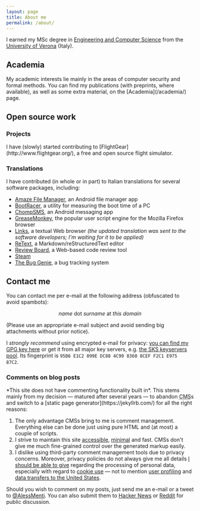 ```yaml
---
layout: page
title: About me
permalink: /about/
---
```

I earned my MSc degree in [Engineering and Computer Science](http://www.di.univr.it/) from the [University of Verona](http://www.univr.it/) (Italy).

<h2>Academia</h2>
My academic interests lie mainly in the areas of computer security and formal methods. You can find my publications (with preprints, where available), as well as some extra material, on the [Academia](/academia/) page.

<h2>Open source work</h2>
<h3>Projects</h3>
I have (slowly) started contributing to [FlightGear](http://www.flightgear.org/), a free and open source flight simulator.

<h3>Translations</h3>
I have contributed (in whole or in part) to Italian translations for several software packages, including:

* [Amaze File Manager](https://github.com/arpitkh96/AmazeFileManager), an Android file manager app
* [BootRacer](http://www.greatis.com/bootracer/), a utility for measuring the boot time of a PC
* [ChompSMS](http://www.chompsms.com/), an Android messaging app
* [GreaseMonkey](http://www.greasespot.net/), the popular user script engine for the Mozilla Firefox browser
* [Links](http://links.twibright.com/), a textual Web browser *(the updated translation was sent to the software developers; I'm waiting for it to be applied)*
* [ReText](https://github.com/retext-project/retext), a Markdown/reStructuredText editor
* [Review Board](https://www.reviewboard.org/), a Web-based code review tool
* [Steam](https://store.steampowered.com/)
* [The Bug Genie](http://www.thebuggenie.com/), a bug tracking system

<h2>Contact me</h2>
You can contact me per e-mail at the following address (obfuscated to avoid spambots):
<p style="text-align: center;"><em>name</em> dot <em>surname</em> at <em>this domain</em></p>

(Please use an appropriate e-mail subject and avoid sending big attachments without prior notice).

I *strongly recommend* using encrypted e-mail for privacy: [you can find my GPG key here](/downloads/pubkey.asc) or get it from all major key servers, e.g. [the SKS keyservers pool](https://sks-keyservers.net). Its fingerprint is <code>95B6 E1C2 099E DC88 4C99  8360 8CEF F2C1 E975 87C2</code>.

<h3>Comments on blog posts</h3>
*This site does not have commenting functionality built in*. This stems mainly from my decision &mdash; matured after several years &mdash; to abandon <abbr title="Content Management System">CMS</abbr>s and switch to a [static page generator](https://jekyllrb.com/) for all the right reasons:

1. The only advantage CMSs bring to me is comment management. Everything else can be done just using pure HTML and (at most) a couple of scripts.
2. I strive to maintain this site [accessible](http://www.w3.org/WAI/), [minimal](http://idlewords.com/talks/website_obesity.htm) and fast. CMSs don't give me much fine-grained control over the generated markup easily.
3. I dislike using third-party comment management tools due to privacy concerns. Moreover, privacy policies do not always give me all details [I should be able to give](http://www.garanteprivacy.it/web/guest/home_en/italian-legislation) regarding the processing of personal data, especially with regard to [cookie use](http://www.garanteprivacy.it/garante/doc.jsp?ID=3167654) &mdash; not to mention [user profiling](http://www.garanteprivacy.it/garante/doc.jsp?ID=1636001) and [data transfers to the United States](http://www.garanteprivacy.it/garante/doc.jsp?ID=4472540).

Should you wish to comment on my posts, just send me an e-mail or a tweet to [@AlessMenti](https://twitter.com/AlessMenti). You can also submit them to [Hacker News](https://news.ycombinator.com/) or [Reddit](https://www.reddit.com/) for public discussion.
